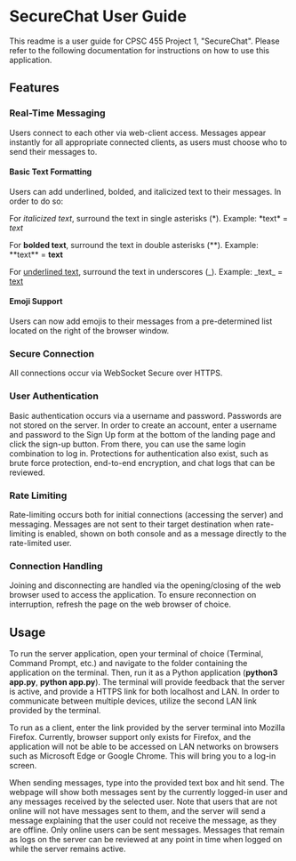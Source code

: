 # SecureChat User Guide
This readme is a user guide for CPSC 455 Project 1, "SecureChat". Please refer to the following documentation for instructions on how to use this application.

## Features
### Real-Time Messaging
Users connect to each other via web-client access. Messages appear instantly for all appropriate connected clients, as users must choose who to send their messages to.
#### Basic Text Formatting
Users can add underlined, bolded, and italicized text to their messages. In order to do so:

For *italicized text*, surround the text in single asterisks (*). Example: \*text\* = *text*

For **bolded text**, surround the text in double asterisks (**). Example: \*\*text\*\* = **text**

For <ins>underlined text</ins>, surround the text in underscores (_). Example: \_text\_ = <ins>text</ins>
#### Emoji Support
Users can now add emojis to their messages from a pre-determined list located on the right of the browser window.

### Secure Connection
All connections occur via WebSocket Secure over HTTPS.

### User Authentication
Basic authentication occurs via a username and password. Passwords are not stored on the server. In order to create an account, enter a username and password to the Sign Up form at the bottom of the landing page and click the sign-up button. From there, you can use the same login combination to log in. Protections for authentication also exist, such as brute force protection, end-to-end encryption, and chat logs that can be reviewed.

### Rate Limiting
Rate-limiting occurs both for initial connections (accessing the server) and messaging. Messages are not sent to their target destination when rate-limiting is enabled, shown on both console and as a message directly to the rate-limited user.

### Connection Handling
Joining and disconnecting are handled via the opening/closing of the web browser used to access the application. To ensure reconnection on interruption, refresh the page on the web browser of choice.

##  Usage
To run the server application, open your terminal of choice (Terminal, Command Prompt, etc.) and navigate to the folder containing the application on the terminal. Then, run it as a Python application (**python3 app.py**, **python app.py**). The terminal will provide feedback that the server is active, and provide a HTTPS link for both localhost and LAN. In order to communicate between multiple devices, utilize the second LAN link provided by the terminal.

To run as a client, enter the link provided by the server terminal into Mozilla Firefox. Currently, browser support only exists for Firefox, and the application will not be able to be accessed on LAN networks on browsers such as Microsoft Edge or Google Chrome. This will bring you to a log-in screen. 

When sending messages, type into the provided text box and hit send. The webpage will show both messages sent by the currently logged-in user and any messages received by the selected user. Note that users that are not online will not have messages sent to them, and the server will send a message explaining that the user could not receive the message, as they are offline. Only online users can be sent messages. Messages that remain as logs on the server can be reviewed at any point in time when logged on while the server remains active.
